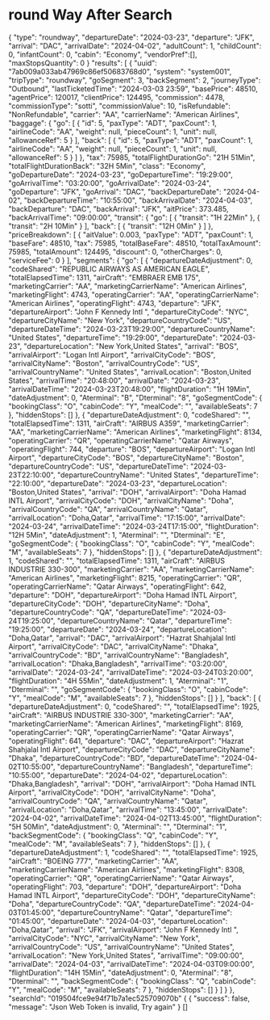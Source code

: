 # round Way After Search 

<api-endpoint openapi-path="./../openapi.yaml" endpoint="/api_agent/booking/search-resultsRound" method="get">
 <request>
        <sample lang="JSON">
        {
    "type": "roundway",
    "departureDate": "2024-03-23",
    "departure": "JFK",
    "arrival": "DAC",
    "arrivalDate": "2024-04-02",
    "adultCount": 1,
    "childCount": 0,
    "infantCount": 0,
    "cabin": "Economy",
    "vendorPref":[],
    "maxStopsQuantity": 0
}
      </sample>      
    </request> 
  <response type="200">
         <sample lang="JSON">
         "results": [
       {
            "uuid": "7ab009a033ab47969c86ef50683768d0",
            "system": "system001",
            "tripType": "roundway",
            "goSegment": 3,
            "backSegment": 2,
            "journeyType": "Outbound",
            "lastTicketedTime": "2024-03-03 23:59",
            "basePrice": 48510,
            "agentPrice": 120017,
            "clientPrice": 124495,
            "commission": 4478,
            "commissionType": "sotti",
            "commissionValue": 10,
            "isRefundable": "NonRefundable",
            "carrier": "AA",
            "carrierName": "American Airlines",
            "baggage": {
                "go": [
                    {
                        "id": 5,
                        "paxType": "ADT",
                        "paxCount": 1,
                        "airlineCode": "AA",
                        "weight": null,
                        "pieceCount": 1,
                        "unit": null,
                        "allowanceRef": 5
                    }
                ],
                "back": [
                    {
                        "id": 5,
                        "paxType": "ADT",
                        "paxCount": 1,
                        "airlineCode": "AA",
                        "weight": null,
                        "pieceCount": 1,
                        "unit": null,
                        "allowanceRef": 5
                    }
                ]
            },
            "tax": 75985,
            "totalFlightDurationGo": "21H 51Min",
            "totalFlightDurationBack": "32H 5Min",
            "class": "Economy",
            "goDepartureDate": "2024-03-23",
            "goDepartureTime": "19:29:00",
            "goArrivalTime": "03:20:00",
            "goArrivalDate": "2024-03-24",
            "goDeparture": "JFK",
            "goArrival": "DAC",
            "backDepartureDate": "2024-04-02",
            "backDepartureTime": "10:55:00",
            "backArrivalDate": "2024-04-03",
            "backDeparture": "DAC",
            "backArrival": "JFK",
            "aitPrice": 373.485,
            "backArrivalTime": "09:00:00",
            "transit": {
                "go": [
                    {
                        "transit": "1H 22Min"
                    },
                    {
                        "transit": "2H 10Min"
                    }
                ],
                "back": [
                    {
                        "transit": "12H 0Min"
                    }
                ]
            },
            "priceBreakdown": [
                {
                    "aitValue": 0.003,
                    "paxType": "ADT",
                    "paxCount": 1,
                    "baseFare": 48510,
                    "tax": 75985,
                    "totalBaseFare": 48510,
                    "totalTaxAmount": 75985,
                    "totalAmount": 124495,
                    "discount": 0,
                    "otherCharges": 0,
                    "serviceFee": 0
                }
            ],
            "segments": {
                "go": [
                    {
                        "departureDateAdjustment": 0,
                        "codeShared": "REPUBLIC AIRWAYS AS AMERICAN EAGLE",
                        "totalElapsedTime": 1311,
                        "airCraft": "EMBRAER EMB 175",
                        "marketingCarrier": "AA",
                        "marketingCarrierName": "American Airlines",
                        "marketingFlight": 4743,
                        "operatingCarrier": "AA",
                        "operatingCarrierName": "American Airlines",
                        "operatingFlight": 4743,
                        "departure": "JFK",
                        "departureAirport": "John F Kennedy Intl ",
                        "departureCityCode": "NYC",
                        "departureCityName": "New York",
                        "departureCountryCode": "US",
                        "departureDateTime": "2024-03-23T19:29:00",
                        "departureCountryName": "United States",
                        "departureTime": "19:29:00",
                        "departureDate": "2024-03-23",
                        "departureLocation": "New York,United States",
                        "arrival": "BOS",
                        "arrivalAirport": "Logan Intl Airport",
                        "arrivalCityCode": "BOS",
                        "arrivalCityName": "Boston",
                        "arrivalCountryCode": "US",
                        "arrivalCountryName": "United States",
                        "arrivalLocation": "Boston,United States",
                        "arrivalTime": "20:48:00",
                        "arrivalDate": "2024-03-23",
                        "arrivalDateTime": "2024-03-23T20:48:00",
                        "flightDuration": "1H 19Min",
                        "dateAdjustment": 0,
                        "Aterminal": "B",
                        "Dterminal": "8",
                        "goSegmentCode": {
                            "bookingClass": "O",
                            "cabinCode": "Y",
                            "mealCode": "",
                            "availableSeats": 7
                        },
                        "hiddenStops": []
                    },
                    {
                        "departureDateAdjustment": 0,
                        "codeShared": "",
                        "totalElapsedTime": 1311,
                        "airCraft": "AIRBUS A359",
                        "marketingCarrier": "AA",
                        "marketingCarrierName": "American Airlines",
                        "marketingFlight": 8134,
                        "operatingCarrier": "QR",
                        "operatingCarrierName": "Qatar Airways",
                        "operatingFlight": 744,
                        "departure": "BOS",
                        "departureAirport": "Logan Intl Airport",
                        "departureCityCode": "BOS",
                        "departureCityName": "Boston",
                        "departureCountryCode": "US",
                        "departureDateTime": "2024-03-23T22:10:00",
                        "departureCountryName": "United States",
                        "departureTime": "22:10:00",
                        "departureDate": "2024-03-23",
                        "departureLocation": "Boston,United States",
                        "arrival": "DOH",
                        "arrivalAirport": "Doha Hamad INTL Airport",
                        "arrivalCityCode": "DOH",
                        "arrivalCityName": "Doha",
                        "arrivalCountryCode": "QA",
                        "arrivalCountryName": "Qatar",
                        "arrivalLocation": "Doha,Qatar",
                        "arrivalTime": "17:15:00",
                        "arrivalDate": "2024-03-24",
                        "arrivalDateTime": "2024-03-24T17:15:00",
                        "flightDuration": "12H 5Min",
                        "dateAdjustment": 1,
                        "Aterminal": "",
                        "Dterminal": "E",
                        "goSegmentCode": {
                            "bookingClass": "O",
                            "cabinCode": "Y",
                            "mealCode": "M",
                            "availableSeats": 7
                        },
                        "hiddenStops": []
                    },
                    {
                        "departureDateAdjustment": 1,
                        "codeShared": "",
                        "totalElapsedTime": 1311,
                        "airCraft": "AIRBUS INDUSTRIE 330-300",
                        "marketingCarrier": "AA",
                        "marketingCarrierName": "American Airlines",
                        "marketingFlight": 8215,
                        "operatingCarrier": "QR",
                        "operatingCarrierName": "Qatar Airways",
                        "operatingFlight": 642,
                        "departure": "DOH",
                        "departureAirport": "Doha Hamad INTL Airport",
                        "departureCityCode": "DOH",
                        "departureCityName": "Doha",
                        "departureCountryCode": "QA",
                        "departureDateTime": "2024-03-24T19:25:00",
                        "departureCountryName": "Qatar",
                        "departureTime": "19:25:00",
                        "departureDate": "2024-03-24",
                        "departureLocation": "Doha,Qatar",
                        "arrival": "DAC",
                        "arrivalAirport": "Hazrat Shahjalal Intl Airport",
                        "arrivalCityCode": "DAC",
                        "arrivalCityName": "Dhaka",
                        "arrivalCountryCode": "BD",
                        "arrivalCountryName": "Bangladesh",
                        "arrivalLocation": "Dhaka,Bangladesh",
                        "arrivalTime": "03:20:00",
                        "arrivalDate": "2024-03-24",
                        "arrivalDateTime": "2024-03-24T03:20:00",
                        "flightDuration": "4H 55Min",
                        "dateAdjustment": 1,
                        "Aterminal": "1",
                        "Dterminal": "",
                        "goSegmentCode": {
                            "bookingClass": "O",
                            "cabinCode": "Y",
                            "mealCode": "M",
                            "availableSeats": 7
                        },
                        "hiddenStops": []
                    }
                ],
                "back": [
                    {
                        "departureDateAdjustment": 0,
                        "codeShared": "",
                        "totalElapsedTime": 1925,
                        "airCraft": "AIRBUS INDUSTRIE 330-300",
                        "marketingCarrier": "AA",
                        "marketingCarrierName": "American Airlines",
                        "marketingFlight": 8169,
                        "operatingCarrier": "QR",
                        "operatingCarrierName": "Qatar Airways",
                        "operatingFlight": 641,
                        "departure": "DAC",
                        "departureAirport": "Hazrat Shahjalal Intl Airport",
                        "departureCityCode": "DAC",
                        "departureCityName": "Dhaka",
                        "departureCountryCode": "BD",
                        "departureDateTime": "2024-04-02T10:55:00",
                        "departureCountryName": "Bangladesh",
                        "departureTime": "10:55:00",
                        "departureDate": "2024-04-02",
                        "departureLocation": "Dhaka,Bangladesh",
                        "arrival": "DOH",
                        "arrivalAirport": "Doha Hamad INTL Airport",
                        "arrivalCityCode": "DOH",
                        "arrivalCityName": "Doha",
                        "arrivalCountryCode": "QA",
                        "arrivalCountryName": "Qatar",
                        "arrivalLocation": "Doha,Qatar",
                        "arrivalTime": "13:45:00",
                        "arrivalDate": "2024-04-02",
                        "arrivalDateTime": "2024-04-02T13:45:00",
                        "flightDuration": "5H 50Min",
                        "dateAdjustment": 0,
                        "Aterminal": "",
                        "Dterminal": "1",
                        "backSegmentCode": {
                            "bookingClass": "Q",
                            "cabinCode": "Y",
                            "mealCode": "M",
                            "availableSeats": 7
                        },
                        "hiddenStops": []
                    },
                    {
                        "departureDateAdjustment": 1,
                        "codeShared": "",
                        "totalElapsedTime": 1925,
                        "airCraft": "BOEING 777",
                        "marketingCarrier": "AA",
                        "marketingCarrierName": "American Airlines",
                        "marketingFlight": 8308,
                        "operatingCarrier": "QR",
                        "operatingCarrierName": "Qatar Airways",
                        "operatingFlight": 703,
                        "departure": "DOH",
                        "departureAirport": "Doha Hamad INTL Airport",
                        "departureCityCode": "DOH",
                        "departureCityName": "Doha",
                        "departureCountryCode": "QA",
                        "departureDateTime": "2024-04-03T01:45:00",
                        "departureCountryName": "Qatar",
                        "departureTime": "01:45:00",
                        "departureDate": "2024-04-03",
                        "departureLocation": "Doha,Qatar",
                        "arrival": "JFK",
                        "arrivalAirport": "John F Kennedy Intl ",
                        "arrivalCityCode": "NYC",
                        "arrivalCityName": "New York",
                        "arrivalCountryCode": "US",
                        "arrivalCountryName": "United States",
                        "arrivalLocation": "New York,United States",
                        "arrivalTime": "09:00:00",
                        "arrivalDate": "2024-04-03",
                        "arrivalDateTime": "2024-04-03T09:00:00",
                        "flightDuration": "14H 15Min",
                        "dateAdjustment": 0,
                        "Aterminal": "8",
                        "Dterminal": "",
                        "backSegmentCode": {
                            "bookingClass": "Q",
                            "cabinCode": "Y",
                            "mealCode": "M",
                            "availableSeats": 7
                        },
                        "hiddenStops": []
                    }
                ]
            }
        },
     "searchId": "019504fce9e94f71b7a1ec525709070b"
      </sample>    
    </response>
 <response type="400">
         <sample lang="JSON">
           {
 {
    "success": false,
    "message": "Json Web Token is invalid, Try again"
}
      </sample>   
    </response>
<response type="404">
        <sample lang="JSON">
         []
      </sample>      
    </response>

</api-endpoint>